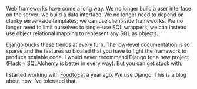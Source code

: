 Web frameworks have come a long way. We no longer build a user interface on the server; we build a data interface. We no longer need to depend on clunky server-side templates; we can use client-side frameworks. We no longer need to limit ourselves to single-use SQL wrappers; we can instead use object relational mapping to represent any SQL as objects.

[Django](http://www.djangoproject.com/) bucks these trends at every turn. The low-level documentation is so sparse and the features so bloated that you have to fight the framework to produce scalable code. I would never recommend Django for a new project ([Flask](http://flask.pocoo.org/) + [SQLAlchemy](http://www.sqlalchemy.org/) is better in every way). But you can get stuck with.

I started working with [FoodtoEat](http://www.foodtoeat.com/) a year ago. We use Django. This is a blog about how I’ve tolerated that.
